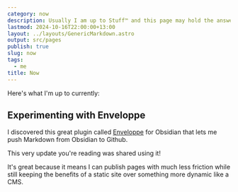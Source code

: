 ```yaml
---
category: now
description: Usually I am up to Stuff™️ and this page may hold the answers you seek
lastmod: 2024-10-16T22:00:00+13:00
layout: ../layouts/GenericMarkdown.astro
output: src/pages
publish: true
slug: now
tags:
  - me
title: Now
---
```

Here's what I'm up to currently:

## Experimenting with Enveloppe

I discovered this great plugin called [Enveloppe](https://github.com/Enveloppe/obsidian-enveloppe) for Obsidian that lets me push Markdown from Obsidian to Github.

This very update you're reading was shared using it!

It's great because it means I can publish pages with much less friction while still keeping the benefits of a static site over something more dynamic like a CMS.